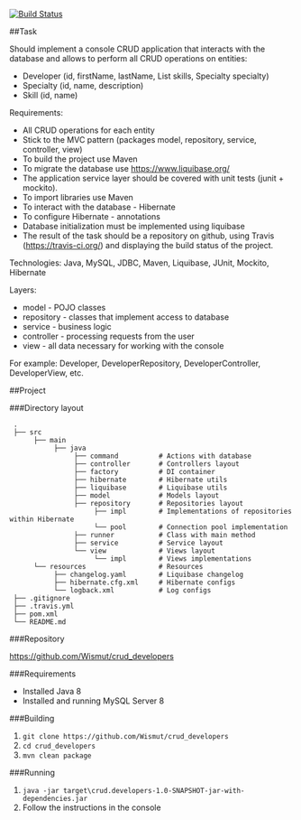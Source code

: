 [![Build Status](https://travis-ci.org/Wismut/crud_developers.svg?branch=master)](https://travis-ci.org/Wismut/crud_developers)

##Task

Should implement a console CRUD application that interacts with the database and allows to perform all CRUD operations on entities:

* Developer (id, firstName, lastName, List<Skill> skills, Specialty specialty)
* Specialty (id, name, description)
* Skill (id, name)

 Requirements:
* All CRUD operations for each entity
* Stick to the MVC pattern (packages model, repository, service, controller, view)
* To build the project use Maven
* To migrate the database use https://www.liquibase.org/
* The application service layer should be covered with unit tests (junit + mockito).
* To import libraries use Maven
* To interact with the database - Hibernate
* To configure Hibernate - annotations
* Database initialization must be implemented using liquibase
* The result of the task should be a repository on github, using Travis (https://travis-ci.org/) and displaying the build status of the project.
 
 Technologies: Java, MySQL, JDBC, Maven, Liquibase, JUnit, Mockito, Hibernate
 
 Layers:

 * model - POJO classes
 * repository - classes that implement access to database
 * service - business logic
 * controller - processing requests from the user
 * view - all data necessary for working with the console

For example: Developer, DeveloperRepository, DeveloperController, DeveloperView, etc.

##Project

###Directory layout

     .
     ├── src
          ├── main
               ├── java
                    ├── command          # Actions with database
                    ├── controller       # Controllers layout
                    ├── factory          # DI container
                    ├── hibernate        # Hibernate utils
                    ├── liquibase        # Liquibase utils
                    ├── model            # Models layout
                    ├── repository       # Repositories layout
                         ├── impl        # Implementations of repositories within Hibernate
                         └── pool        # Connection pool implementation
                    ├── runner           # Class with main method
                    ├── service          # Service layout
                    └── view             # Views layout
                         └── impl        # Views implementations
          └── resources                  # Resources
               ├── changelog.yaml        # Liquibase changelog
               ├── hibernate.cfg.xml     # Hibernate configs
               └── logback.xml           # Log configs
     ├── .gitignore
     ├── .travis.yml
     ├── pom.xml
     └── README.md

###Repository

https://github.com/Wismut/crud_developers

###Requirements

* Installed Java 8
* Installed and running MySQL Server 8

###Building

1. ```git clone https://github.com/Wismut/crud_developers```
2. ```cd crud_developers```
3. ```mvn clean package```

###Running

1. ```java -jar target\crud.developers-1.0-SNAPSHOT-jar-with-dependencies.jar```
2. Follow the instructions in the console

